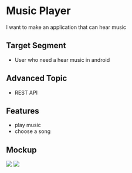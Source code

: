 # Music Player
I want to make an application that can hear music

## Target Segment
- User who need a hear music in android

## Advanced Topic
- REST API

## Features
- play music
- choose a song

## Mockup

![](https://github.com/mekas/mb1313600022/blob/master/1313618022/Home.png)
![](https://github.com/mekas/mb1313600022/blob/master/1313618022/Music%20Player.png)
